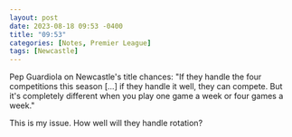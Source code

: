 ```yaml
---
layout: post
date: 2023-08-18 09:53 -0400
title: "09:53"
categories: [Notes, Premier League]
tags: [Newcastle]
---
```


Pep Guardiola on Newcastle's title chances: "If they handle the four competitions this season [...] if they handle it well, they can compete. But it's completely different when you play one game a week or four games a week."

This is my issue. How well will they handle rotation?


